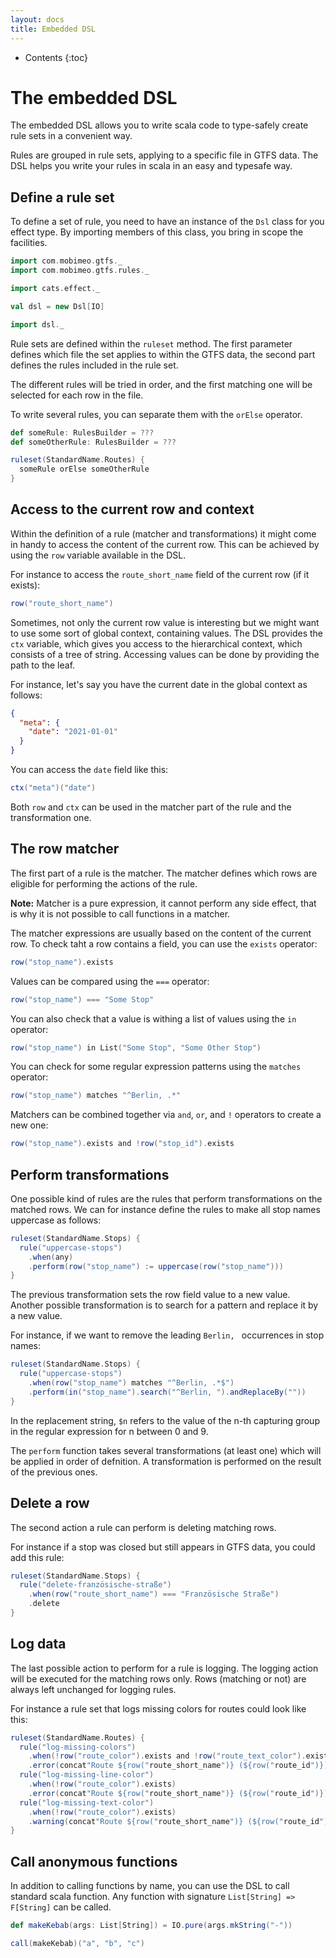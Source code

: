 ```yaml
---
layout: docs
title: Embedded DSL
---
```


* Contents
{:toc}

# The embedded DSL

The embedded DSL allows you to write scala code to type-safely create rule sets in a convenient way.

Rules are grouped in rule sets, applying to a specific file in GTFS data. The DSL helps you write your rules in scala in an easy and typesafe way.

## Define a rule set

To define a set of rule, you need to have an instance of the `Dsl` class for you effect type. By importing members of this class, you bring in scope the facilities.

```scala mdoc
import com.mobimeo.gtfs._
import com.mobimeo.gtfs.rules._

import cats.effect._

val dsl = new Dsl[IO]

import dsl._
```

Rule sets are defined within the `ruleset` method. The first parameter defines which file the set applies to within the GTFS data, the second part defines the rules included in the rule set.

The different rules will be tried in order, and the first matching one will be selected for each row in the file.

To write several rules, you can separate them with the `orElse` operator.

```scala mdoc:compile-only
def someRule: RulesBuilder = ???
def someOtherRule: RulesBuilder = ???

ruleset(StandardName.Routes) {
  someRule orElse someOtherRule
}
```

## Access to the current row and context

Within the definition of a rule (matcher and transformations) it might come in handy to access the content of the current row. This can be achieved by using the `row` variable available in the DSL.

For instance to access the `route_short_name` field of the current row (if it exists):
```scala mdoc
row("route_short_name")
```

Sometimes, not only the current row value is interesting but we might want to use some sort of global context, containing values.
The DSL provides the `ctx` variable, which gives you access to the hierarchical context, which consists of a tree of string. Accessing values can be done by providing the path to the leaf.

For instance, let's say you have the current date in the global context as follows:
```json
{
  "meta": {
    "date": "2021-01-01"
  }
}
```

You can access the `date` field like this:
```scala mdoc
ctx("meta")("date")
```

Both `row` and `ctx` can be used in the matcher part of the rule and the transformation one.

## The row matcher

The first part of a rule is the matcher. The matcher defines which rows are eligible for performing the actions of the rule.

**Note:** Matcher is a pure expression, it cannot perform any side effect, that is why it is not possible to call functions in a matcher.

The matcher expressions are usually based on the content of the current row.
To check taht a row contains a field, you can use the `exists` operator:
```scala mdoc
row("stop_name").exists
```

Values can be compared using the `===` operator:
```scala mdoc
row("stop_name") === "Some Stop"
```

You can also check that a value is withing a list of values using the `in` operator:
```scala mdoc
row("stop_name") in List("Some Stop", "Some Other Stop")
```

You can check for some regular expression patterns using the `matches` operator:
```scala mdoc
row("stop_name") matches "^Berlin, .*"
```

Matchers can be combined together via `and`, `or`, and `!` operators to create a new one:

```scala mdoc
row("stop_name").exists and !row("stop_id").exists
```

## Perform transformations

One possible kind of rules are the rules that perform transformations on the matched rows.
We can for instance define the rules to make all stop names uppercase as follows:

```scala mdoc
ruleset(StandardName.Stops) {
  rule("uppercase-stops")
    .when(any)
    .perform(row("stop_name") := uppercase(row("stop_name")))
}
```

The previous transformation sets the row field value to a new value. Another possible transformation is to search for a pattern and replace it by a new value.

For instance, if we want to remove the leading `Berlin, ` occurrences in stop names:
```scala mdoc
ruleset(StandardName.Stops) {
  rule("uppercase-stops")
    .when(row("stop_name") matches "^Berlin, .*$")
    .perform(in("stop_name").search("^Berlin, ").andReplaceBy(""))
}
```

In the replacement string, `$n` refers to the value of the n-th capturing group in the regular expression for n between 0 and 9.

The `perform` function takes several transformations (at least one) which will be applied in order of defnition. A transformation is performed on the result of the previous ones.

## Delete a row

The second action a rule can perform is deleting matching rows.

For instance if a stop was closed but still appears in GTFS data, you could add this rule:

```scala mdoc
ruleset(StandardName.Stops) {
  rule("delete-französische-straße")
    .when(row("route_short_name") === "Französische Straße")
    .delete
}
```

## Log data

The last possible action to perform for a rule is logging. The logging action will be executed for the matching rows only. Rows (matching or not) are always left unchanged for logging rules.

For instance a rule set that logs missing colors for routes could look like this:
```scala mdoc:height=80
ruleset(StandardName.Routes) {
  rule("log-missing-colors")
    .when(!row("route_color").exists and !row("route_text_color").exists)
    .error(concat"Route ${row("route_short_name")} (${row("route_id")}) is missing all colors") orElse
  rule("log-missing-line-color")
    .when(!row("route_color").exists)
    .error(concat"Route ${row("route_short_name")} (${row("route_id")}) is missing line color") orElse
  rule("log-missing-text-color")
    .when(!row("route_color").exists)
    .warning(concat"Route ${row("route_short_name")} (${row("route_id")}) is missing text color")
}
```

## Call anonymous functions

In addition to calling functions by name, you can use the DSL to call standard scala function. Any function with signature `List[String] => F[String]` can be called.

```scala mdoc
def makeKebab(args: List[String]) = IO.pure(args.mkString("-"))

call(makeKebab)("a", "b", "c")
```
